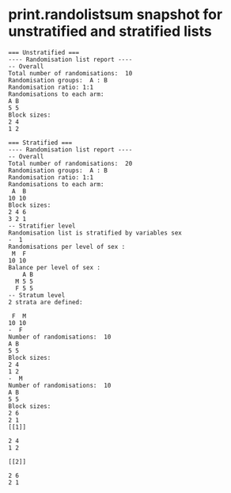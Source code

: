 # print.randolistsum snapshot for unstratified and stratified lists

    === Unstratified ===
    ---- Randomisation list report ----
    -- Overall
    Total number of randomisations:  10 
    Randomisation groups:  A : B 
    Randomisation ratio: 1:1 
    Randomisations to each arm:
    A B 
    5 5 
    Block sizes:
    2 4 
    1 2 
    
    === Stratified ===
    ---- Randomisation list report ----
    -- Overall
    Total number of randomisations:  20 
    Randomisation groups:  A : B 
    Randomisation ratio: 1:1 
    Randomisations to each arm:
     A  B 
    10 10 
    Block sizes:
    2 4 6 
    3 2 1 
    -- Stratifier level 
    Randomisation list is stratified by variables sex 
    -  1 
    Randomisations per level of sex :
     M  F 
    10 10 
    Balance per level of sex :   
        A B
      M 5 5
      F 5 5
    -- Stratum level 
    2 strata are defined:
    
     F  M 
    10 10 
    -  F 
    Number of randomisations:  10
    A B 
    5 5 
    Block sizes: 
    2 4 
    1 2 
    -  M 
    Number of randomisations:  10
    A B 
    5 5 
    Block sizes: 
    2 6 
    2 1 
    [[1]]
    
    2 4 
    1 2 
    
    [[2]]
    
    2 6 
    2 1 
    

